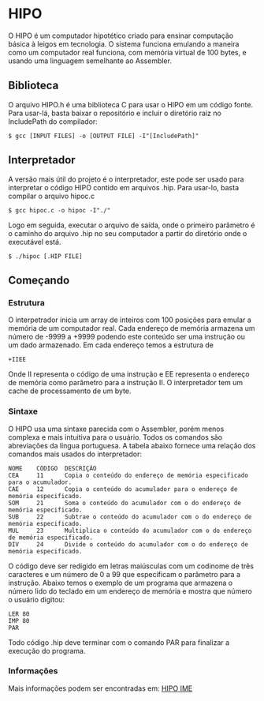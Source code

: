 # HIPO

O HIPO é um computador hipotético criado para ensinar computação básica à leigos em tecnologia. O sistema funciona emulando a maneira como um computador real funciona, com memória virtual de 100 bytes, e usando uma linguagem semelhante ao Assembler.

## Biblioteca

O arquivo HIPO.h é uma biblioteca C para usar o HIPO em um código fonte. Para usar-lá, basta baixar o repositório e incluir o diretório raiz no IncludePath do compilador:

```
$ gcc [INPUT FILES] -o [OUTPUT FILE] -I"[IncludePath]"
```

## Interpretador

A versão mais útil do projeto é o interpretador, este pode ser usado para interpretar o código HIPO contido em arquivos .hip. Para usar-lo, basta compilar o arquivo hipoc.c

```
$ gcc hipoc.c -o hipoc -I"./"
```

Logo em seguida, executar o arquivo de saída, onde o primeiro parâmetro é o caminho do arquivo .hip no seu computador a partir do diretório onde o executável está.

```
$ ./hipoc [.HIP FILE]
```

## Começando

### Estrutura

O interpetrador inicia um array de inteiros com 100 posições para emular a memória de um computador real. Cada endereço de memória armazena um número de -9999 a +9999 podendo este conteúdo ser uma instrução ou um dado armazenado. Em cada endereço temos a estrutura de
```
+IIEE
```
Onde II representa o código de uma instrução e EE representa o endereço de memória como parâmetro para a instrução II.
O interpretador tem um cache de processamento de um byte. 

### Sintaxe

O HIPO usa uma sintaxe parecida com o Assembler, porém menos complexa e mais intuitiva para o usuário. Todos os comandos são abreviações da língua portuguesa.
A tabela abaixo fornece uma relação dos comandos mais usados do interpretador:

```
NOME    CÓDIGO  DESCRIÇÃO
CEA     11      Copia o conteúdo do endereço de memória especificado para o acumulador.
CAE     12      Copia o conteúdo do acumulador para o endereço de memória especificado.
SOM     21      Soma o conteúdo do acumulador com o do endereço de memória especificado.
SUB     22      Subtrae o conteúdo do acumulador com o do endereço de memória especificado.
MUL     23      Multiplica o conteúdo do acumulador com o do endereço de memória especificado.
DIV     24      Divide o conteúdo do acumulador com o do endereço de memória especificado.
```

O código deve ser redigido em letras maiúsculas com um codinome de três caracteres e um número de 0 a 99 que especificam o parâmetro para a instrução. Abaixo temos o exemplo de um programa que armazena o número lido do teclado em um endereço de memória e mostra que número o usuário digitou:

```
LER 80
IMP 80
PAR
```

Todo código .hip deve terminar com o comando PAR para finalizar a execução do programa.

### Informações

Mais informações podem ser encontradas em: <a href="https://www.ime.usp.br/~jstern/software/hipo/Hipo.pdf">HIPO IME</a>